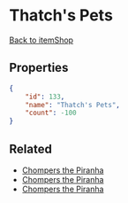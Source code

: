# Thatch's Pets

<no description available>

[Back to itemShop](../item-shops.md)

## Properties

```json
{
    "id": 133,
    "name": "Thatch's Pets",
    "count": -100
}
```

## Related

- [Chompers the Piranha](../items/3560-chompers-the-piranha.md)
- [Chompers the Piranha](../items/3559-chompers-the-piranha.md)
- [Chompers the Piranha](../items/3558-chompers-the-piranha.md)

